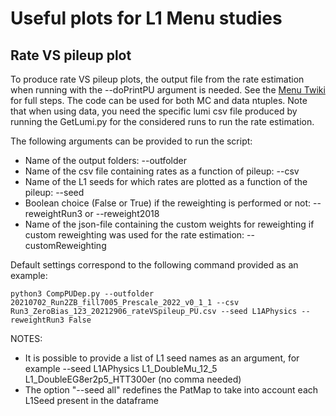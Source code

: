 # Useful plots for L1 Menu studies

## Rate VS pileup plot

To produce rate VS pileup plots, the output file from the rate estimation when running with the --doPrintPU argument is needed. 
See the [Menu Twiki](https://twiki.cern.ch/twiki/bin/viewauth/CMS/HowToL1TriggerMenu#3_Run_3_setting) for full steps.
The code can be used for both MC and data ntuples. 
Note that when using data, you need the specific lumi csv file produced by running the GetLumi.py for the considered runs to run the rate estimation.

The following arguments can be provided to run the script: 
* Name of the output folders: --outfolder
* Name of the csv file containing rates as a function of pileup: --csv
* Name of the L1 seeds for which rates are plotted as a function of the pileup: --seed 
* Boolean choice (False or True) if the reweighting is performed or not: --reweightRun3 or --reweight2018
* Name of the json-file containing the custom weights for reweighting if custom reweighting was used for the rate estimation: --customReweighting

Default settings correspond to the following command provided as an example:
```
python3 CompPUDep.py --outfolder 20210702_Run2ZB_fill7005_Prescale_2022_v0_1_1 --csv Run3_ZeroBias_123_20212906_rateVSpileup_PU.csv --seed L1APhysics --reweightRun3 False
```

NOTES: 
* It is possible to provide a list of L1 seed names as an argument, for example --seed L1APhysics L1_DoubleMu_12_5 L1_DoubleEG8er2p5_HTT300er (no comma needed)
* The option "--seed all" redefines the PatMap to take into account each L1Seed present in the dataframe  
